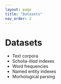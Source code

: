 ```yaml
---
layout: page
title: "Datasets"
nav_order: 2
---
```



# Datasets

- Text corpora
- Scholia-*Iliad* indexes
- Word frequencies
- Named entity indexes
- Morhological parsing
